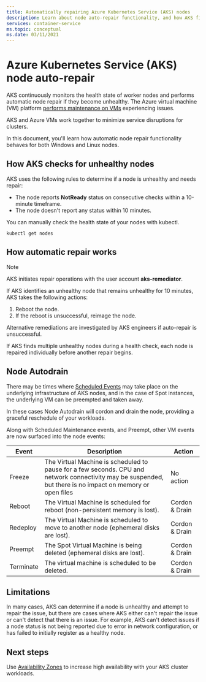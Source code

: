 ```yaml
---
title: Automatically repairing Azure Kubernetes Service (AKS) nodes 
description: Learn about node auto-repair functionality, and how AKS fixes broken worker nodes.
services: container-service
ms.topic: conceptual
ms.date: 03/11/2021
---
```


# Azure Kubernetes Service (AKS) node auto-repair

AKS continuously monitors the health state of worker nodes and performs automatic node repair if they become unhealthy. The Azure virtual machine (VM) platform [performs maintenance on VMs][vm-updates] experiencing issues. 

AKS and Azure VMs work together to minimize service disruptions for clusters.

In this document, you'll learn how automatic node repair functionality behaves for both Windows and Linux nodes. 

## How AKS checks for unhealthy nodes

AKS uses the following rules to determine if a node is unhealthy and needs repair: 
* The node reports **NotReady** status on consecutive checks within a 10-minute timeframe.
* The node doesn't report any status within 10 minutes.

You can manually check the health state of your nodes with kubectl.

```
kubectl get nodes
```

## How automatic repair works

> [!Note]
> AKS initiates repair operations with the user account **aks-remediator**.

If AKS identifies an unhealthy node that remains unhealthy for 10 minutes, AKS takes the following actions:

1. Reboot the node.
1. If the reboot is unsuccessful, reimage the node.

Alternative remediations are investigated by AKS engineers if auto-repair is unsuccessful. 

If AKS finds multiple unhealthy nodes during a health check, each node is repaired individually before another repair begins.


## Node Autodrain
There may be times where [Scheduled Events](scheduled-events) may take place on the underlying infrastructure of AKS nodes, and in the case of Spot instances, the underlying VM can be preempted and taken away.

In these cases Node Autodrain will cordon and drain the node, providing a graceful reschedule of your workloads.

Along with Scheduled Maintenance events, and Preempt, other VM events are now surfaced into the node events:

| Event | Description |   Action   |
| --- | --- | --- |
| Freeze | The Virtual Machine is scheduled to pause for a few seconds. CPU and network connectivity may be suspended, but there is no impact on memory or open files  | No action |
| Reboot | The Virtual Machine is scheduled for reboot (non-persistent memory is lost). | Cordon & Drain | 
| Redeploy | The Virtual Machine is scheduled to move to another node (ephemeral disks are lost). | Cordon & Drain |
| Preempt | The Spot Virtual Machine is being deleted (ephemeral disks are lost). | Cordon & Drain |
| Terminate | The virtual machine is scheduled to be deleted.| Cordon & Drain |



## Limitations

In many cases, AKS can determine if a node is unhealthy and attempt to repair the issue, but there are cases where AKS either can't repair the issue or can't detect that there is an issue. For example, AKS can't detect issues if a node status is not being reported due to error in network configuration, or has failed to initially register as a healthy node.

## Next steps

Use [Availability Zones][availability-zones] to increase high availability with your AKS cluster workloads.

<!-- LINKS - External -->
<!-- LINKS - Internal -->
[availability-zones]: ./availability-zones.md
[vm-updates]: ../virtual-machines/maintenance-and-updates.md
[scheduled-events]: ../virtual-machines/linux/scheduled-events
